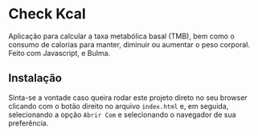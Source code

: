 # Check Kcal

Aplicação para calcular a taxa metabólica basal (TMB), bem como o consumo de calorias para manter, diminuir ou aumentar o peso corporal. Feito com Javascript, e Bulma.

## Instalação

Sinta-se a vontade caso queira rodar este projeto direto no seu browser clicando com o botão direito no arquivo `index.html` e, em seguida, selecionando a opção `Abrir Com` e selecionando o navegador de sua preferência.